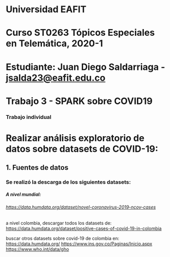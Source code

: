 # Universidad EAFIT
# Curso ST0263 Tópicos Especiales en Telemática, 2020-1
# Estudiante: Juan Diego Saldarriaga - jsalda23@eafit.edu.co
# Trabajo 3 - SPARK sobre COVID19
### Trabajo individual
# Realizar análisis exploratorio de datos sobre datasets de COVID-19:
## 1. Fuentes de datos

### Se realizó la descarga de los siguientes datasets:

##### A nivel mundial:
###### https://data.humdata.org/dataset/novel-coronavirus-2019-ncov-cases

a nivel colombia, descargar todos los datasets de:
https://data.humdata.org/dataset/positive-cases-of-covid-19-in-colombia

buscar otros datasets sobre covid-19 de colombia en:
https://data.humdata.org/ https://www.ins.gov.co/Paginas/Inicio.aspx https://www.who.int/data/gho
